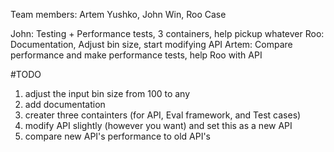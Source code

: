 Team members: Artem Yushko, John Win, Roo Case

John: Testing + Performance tests, 3 containers, help pickup whatever
Roo: Documentation, Adjust bin size, start modifying API
Artem: Compare performance and make performance tests, help Roo with API

#TODO
1. adjust the input bin size from 100 to any
2. add documentation
3. creater three containters (for API, Eval framework, and Test cases)
4. modify API slightly (however you want) and set this as a new API
5. compare new API's performance to old API's
